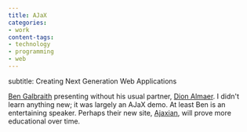 ```yaml
---
title: AJaX
categories:
- work
content-tags:
- technology
- programming
- web
---
```


subtitle: Creating Next Generation Web Applications


[Ben Galbraith][1] presenting without his usual partner, [Dion Almaer][2].  I didn't learn anything new; it was largely an AJaX demo.  At least Ben is an entertaining speaker.  Perhaps their new site, [Ajaxian][4], will prove more educational over time.

   [1]: http://www.galbraiths.org/
   [2]: http://www.almaer.com/
   [4]: http://www.ajaxian.com/
